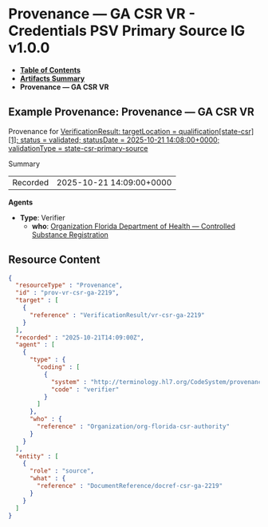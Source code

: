 # Provenance — GA CSR VR - Credentials PSV Primary Source IG v1.0.0

* [**Table of Contents**](toc.md)
* [**Artifacts Summary**](artifacts.md)
* **Provenance — GA CSR VR**

## Example Provenance: Provenance — GA CSR VR

Provenance for [VerificationResult: targetLocation = qualification[state-csr][1]; status = validated; statusDate = 2025-10-21 14:08:00+0000; validationType = state-csr-primary-source](VerificationResult-vr-csr-ga-2219.md)

Summary

| | |
| :--- | :--- |
| Recorded | 2025-10-21 14:09:00+0000 |

**Agents**

* **Type**: Verifier
  * **who**: [Organization Florida Department of Health — Controlled Substance Registration](Organization-org-florida-csr-authority.md)



## Resource Content

```json
{
  "resourceType" : "Provenance",
  "id" : "prov-vr-csr-ga-2219",
  "target" : [
    {
      "reference" : "VerificationResult/vr-csr-ga-2219"
    }
  ],
  "recorded" : "2025-10-21T14:09:00Z",
  "agent" : [
    {
      "type" : {
        "coding" : [
          {
            "system" : "http://terminology.hl7.org/CodeSystem/provenance-participant-type",
            "code" : "verifier"
          }
        ]
      },
      "who" : {
        "reference" : "Organization/org-florida-csr-authority"
      }
    }
  ],
  "entity" : [
    {
      "role" : "source",
      "what" : {
        "reference" : "DocumentReference/docref-csr-ga-2219"
      }
    }
  ]
}

```
